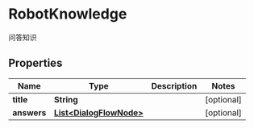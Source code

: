 

# RobotKnowledge

问答知识
## Properties

Name | Type | Description | Notes
------------ | ------------- | ------------- | -------------
**title** | **String** |  |  [optional]
**answers** | [**List&lt;DialogFlowNode&gt;**](DialogFlowNode.md) |  |  [optional]



